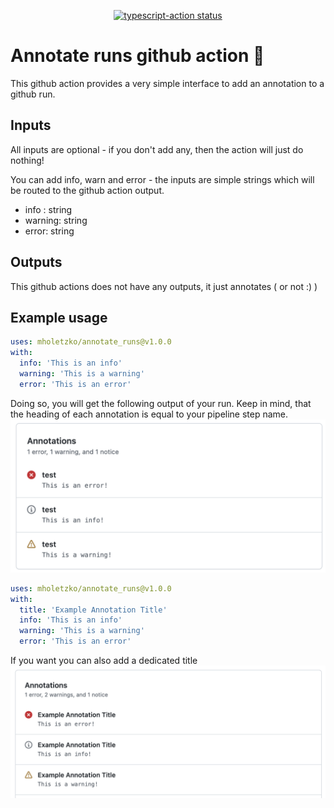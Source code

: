 <p align="center">
  <a href="https://github.com/actions/typescript-action/actions"><img alt="typescript-action status" src="https://github.com/actions/typescript-action/workflows/build-test/badge.svg"></a>
</p>

# Annotate runs github action 🚀

This github action provides a very simple interface to add an annotation to a github run.

## Inputs

All inputs are optional - if you don't add any, then the action will just do nothing!

You can add info, warn and error - the inputs are simple strings which will be routed
to the github action output.

- info : string
- warning: string
- error: string

## Outputs

This github actions does not have any outputs, it just annotates ( or not :) )

## Example usage

```yml
uses: mholetzko/annotate_runs@v1.0.0
with:
  info: 'This is an info'
  warning: 'This is a warning'
  error: 'This is an error'
```

Doing so, you will get the following output of your run. Keep in mind, that the heading of each annotation is equal to your pipeline step name.
![example step output](./assets/action_output.png)

```yml
uses: mholetzko/annotate_runs@v1.0.0
with:
  title: 'Example Annotation Title'
  info: 'This is an info'
  warning: 'This is a warning'
  error: 'This is an error'
```

If you want you can also add a dedicated title
![example step output](./assets/action_output_with_title.png)
